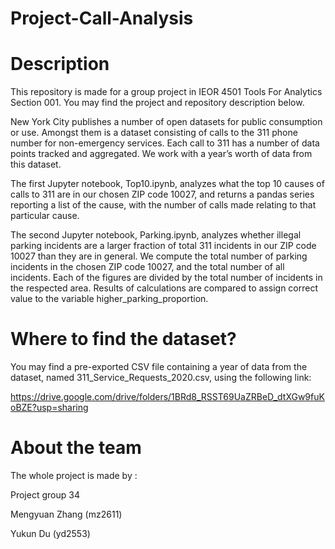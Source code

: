 # Project-Call-Analysis

# Description
This repository is made for a group project in IEOR 4501 Tools For Analytics Section 001. You may find the project and repository description below.

New York City publishes a number of open datasets for public consumption or use. Amongst them is a dataset consisting of calls to the 311 phone number for non-emergency services. Each call to 311 has a number of data points tracked and aggregated. We work with a year’s worth of data from this dataset.

The first Jupyter notebook, Top10.ipynb, analyzes what the top 10 causes of calls to 311 are in our chosen ZIP code 10027, and returns a pandas series reporting a list of the cause, with the number of calls made relating to that particular cause.

The second Jupyter notebook, Parking.ipynb, analyzes whether illegal parking incidents are a larger fraction of total 311 incidents in our ZIP code 10027 than they are in general. We compute the total number of parking incidents in the chosen ZIP code 10027, and the total number of all incidents. Each of the figures are divided by the total number of incidents in the respected area. Results of calculations are compared to assign correct value to the variable higher_parking_proportion.

# Where to find the dataset?
You may find a pre-exported CSV file containing a year of data from the dataset, named 311_Service_Requests_2020.csv, using the following link:

https://drive.google.com/drive/folders/1BRd8_RSST69UaZRBeD_dtXGw9fuKoBZE?usp=sharing

# About the team
The whole project is made by :

Project group 34

Mengyuan Zhang (mz2611)

Yukun Du (yd2553)
